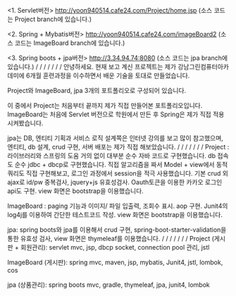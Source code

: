 

<1. Servlet버전>
http://yoon940514.cafe24.com/Project/home.jsp (소스 코드는 Project branch에 있습니다.)

<2. Spring + Mybatis버전>
http://yoon940514.cafe24.com/imageBoard2 (소스 코드는 ImageBoard branch에 있습니다.)

<3. Spring boots + jpa버전>
http://3.34.94.74:8080 (소스 코드는 jpa branch에 있습니다.)
/
/
/
/
/
/
/
안녕하세요. 현재 보고 계신 프로젝트는 제가 강남그린컴퓨터아카데미에 6개월 훈련과정을 이수하면서 배운 기술을 토대로 만들었습니다. 

Project와 ImageBoard, jpa 3개의 포트폴리오로 구성되어 있습니다.

이 중에서 Project는 처음부터 끝까지 제가 직접 만들어본 포트폴리오입니다. ImageBoard는 처음에 Servlet 버전으로 학원에서 만든 후 Spring은 제가 직접 적용시켜봤습니다.

jpa는 DB, 엔티티 기획과 서비스 로직 설계쪽은 인터넷 강의를 보고 많이 참고했으며, 엔티티, db 설계, crud 구현, 서버 배포는 제가 직접 해보았습니다.
/
/
/
/
/
/
/
Project : 라이브러리와 스프링의 도움 거의 없이 대부분 순수 자바 코드로 구현했습니다. db 접속도 순수 jdbc + dbcp로 구현했습니다. 직접 알고리즘을 짜서 Model + view에서 동적쿼리도 직접 구현해보고, 로그인 과정에서 session을 적극 사용했습니다. 기본 crud 외 ajax로 id/pw 중복검사, jquery+js 유효성검사. Oauth토큰을 이용한 카카오 로그인 api도 구현. view 화면은 bootstrap을 이용했습니다.

ImageBoard : paging 기능과 이미지/ 파일 입출력, 조회수 표시. aop 구현. Junit4의 log4j를 이용하여 간단한 테스트코드 작성. view 화면은 bootstrap을 이용했습니다.

jpa: spring boots와 jpa를 이용해서 crud 구현, spring-boot-starter-validation을 통한 유효성 검사, view 화면은 thymeleaf를 이용했습니다. 
/
/
/
/
/
/
/
Project (게시판 + 회원관리): servlet mvc, jsp, dbcp socket, connection pool 관리, jstl

ImageBoard (게시판): spring mvc, maven, jsp, mybatis, Junit4, jstl, lombok, cos

jpa (상품관리): spring boots mvc, gradle, thymeleaf, jpa, junit4, lombok
